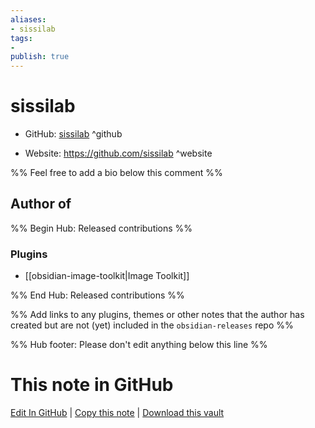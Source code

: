 ```yaml
---
aliases:
- sissilab
tags:
- 
publish: true
---
```


# sissilab

- GitHub: [sissilab](https://github.com/sissilab/) ^github
<!-- - Discord: `@` ^discord-->
- Website: <https://github.com/sissilab> ^website
<!-- - [[Publish sites|Publish site]]: ^publish-->

%% Feel free to add a bio below this comment %%


## Author of

%% Begin Hub: Released contributions %%
### Plugins
- [[obsidian-image-toolkit|Image Toolkit]]

%% End Hub: Released contributions %%

%% Add links to any plugins, themes or other notes that the author has created but are not (yet) included in the `obsidian-releases` repo %%

<!--
### Unlisted plugins
-->

<!--
### Others
-->

<!--
## Sponsor this author

- [[GitHub sponsors]]: [Sponsor @sissilab on GitHub Sponsors](https://github.com/sponsors/sissilab) ^github-sponsor
- [[Buy me a coffee]]: ^buy-me-a-coffee
- [[PayPal]]: ^paypal
- [[Patreon]]: ^patreon

-->

<!--
## Follow this author

- [[YouTube Channels|On YouTube]]: ^youtube
- Twitter: ^twitter
- ...
-->

%% Hub footer: Please don't edit anything below this line %%

# This note in GitHub

<span class="git-footer">[Edit In GitHub](https://github.dev/obsidian-community/obsidian-hub/blob/main/01%20-%20Community/People/sissilab.md "git-hub-edit-note") | [Copy this note](https://raw.githubusercontent.com/obsidian-community/obsidian-hub/main/01%20-%20Community/People/sissilab.md "git-hub-copy-note") | [Download this vault](https://github.com/obsidian-community/obsidian-hub/archive/refs/heads/main.zip "git-hub-download-vault") </span>
